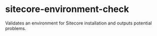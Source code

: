 # sitecore-environment-check
Validates an environment for Sitecore installation and outputs potential problems.
